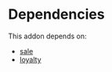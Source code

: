 # Dependencies

This addon depends on:

- [sale](https://github.com/bringout/oca-ocb-sale)
- [loyalty](https://github.com/bringout/oca-ocb-core)
